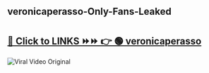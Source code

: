 
 ## veronicaperasso-Only-Fans-Leaked

# <h2><a href="https://clipsfans.com/veronicaperasso&ref=git">🔗 Click to LINKS ⏩⏩ 👉 🟢 veronicaperasso </a></h2>

<a href="https://clipsfans.com/veronicaperasso&ref=git" rel="nofollow" data-target="animated-image.originalLink"><img src="https://i.ibb.co.com/xMMVF88/686577567.gif" alt="Viral Video Original" style="max-width: 100%; display: inline-block;" data-target="animated-image.originalImage"></a>
